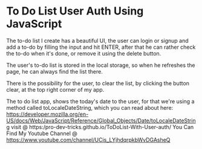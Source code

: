 # To Do List User Auth Using JavaScript

The to-do list I create has a beautiful UI, the user can login or signup and add a to-do by filling the input and hit ENTER, after that he can rather check the to-do when it's done, or remove it using the delete button.

The user's to-do list is stored in the local storage, so when he refreshes the page, he can always find the list there.

There is the possibility for the user, to clear the list, by clicking the button clear, at the top right corner of my app.

The to do list app, shows the today's date to the user, for that we're using a method called toLocaleDateString, which you can read about here: https://developer.mozilla.org/en-US/docs/Web/JavaScript/Reference/Global_Objects/Date/toLocaleDateString
visit @ https:/pro-dev-tricks.github.io/ToDoList-With-User-auth/
You Can Find My Youtube Channel @ https://www.youtube.com/channel/UCis_LYjhdqrpkbWvDGAsheQ
